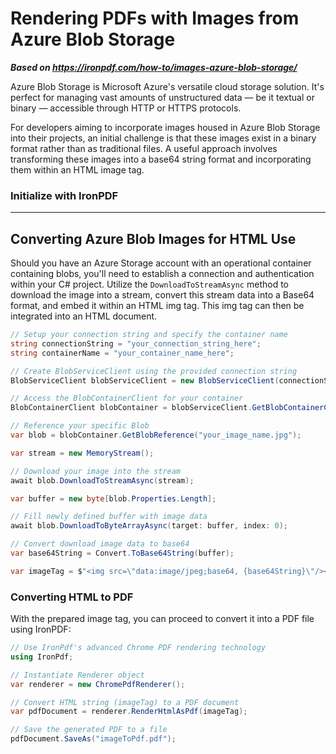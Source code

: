 # Rendering PDFs with Images from Azure Blob Storage

***Based on <https://ironpdf.com/how-to/images-azure-blob-storage/>***


Azure Blob Storage is Microsoft Azure's versatile cloud storage solution. It's perfect for managing vast amounts of unstructured data — be it textual or binary — accessible through HTTP or HTTPS protocols.

For developers aiming to incorporate images housed in Azure Blob Storage into their projects, an initial challenge is that these images exist in a binary format rather than as traditional files. A useful approach involves transforming these images into a base64 string format and incorporating them within an HTML image tag.

### Initialize with IronPDF

---

## Converting Azure Blob Images for HTML Use

Should you have an Azure Storage account with an operational container containing blobs, you'll need to establish a connection and authentication within your C# project. Utilize the `DownloadToStreamAsync` method to download the image into a stream, convert this stream data into a Base64 format, and embed it within an HTML img tag. This img tag can then be integrated into an HTML document.

```cs
// Setup your connection string and specify the container name
string connectionString = "your_connection_string_here";
string containerName = "your_container_name_here";

// Create BlobServiceClient using the provided connection string
BlobServiceClient blobServiceClient = new BlobServiceClient(connectionString);

// Access the BlobContainerClient for your container
BlobContainerClient blobContainer = blobServiceClient.GetBlobContainerClient(containerName);

// Reference your specific Blob
var blob = blobContainer.GetBlobReference("your_image_name.jpg");

var stream = new MemoryStream();

// Download your image into the stream
await blob.DownloadToStreamAsync(stream);

var buffer = new byte[blob.Properties.Length];

// Fill newly defined buffer with image data
await blob.DownloadToByteArrayAsync(target: buffer, index: 0);

// Convert download image data to base64
var base64String = Convert.ToBase64String(buffer);

var imageTag = $"<img src=\"data:image/jpeg;base64, {base64String}\"/><br/>";
```

### Converting HTML to PDF

With the prepared image tag, you can proceed to convert it into a PDF file using IronPDF:

```cs
// Use IronPdf's advanced Chrome PDF rendering technology
using IronPdf;

// Instantiate Renderer object
var renderer = new ChromePdfRenderer();

// Convert HTML string (imageTag) to a PDF document
var pdfDocument = renderer.RenderHtmlAsPdf(imageTag);

// Save the generated PDF to a file
pdfDocument.SaveAs("imageToPdf.pdf");
```